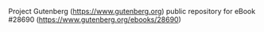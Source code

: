 Project Gutenberg (https://www.gutenberg.org) public repository for eBook #28690 (https://www.gutenberg.org/ebooks/28690)
